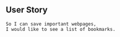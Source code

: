 ## User Story
```As a user,
So I can save important webpages,
I would like to see a list of bookmarks.
```
